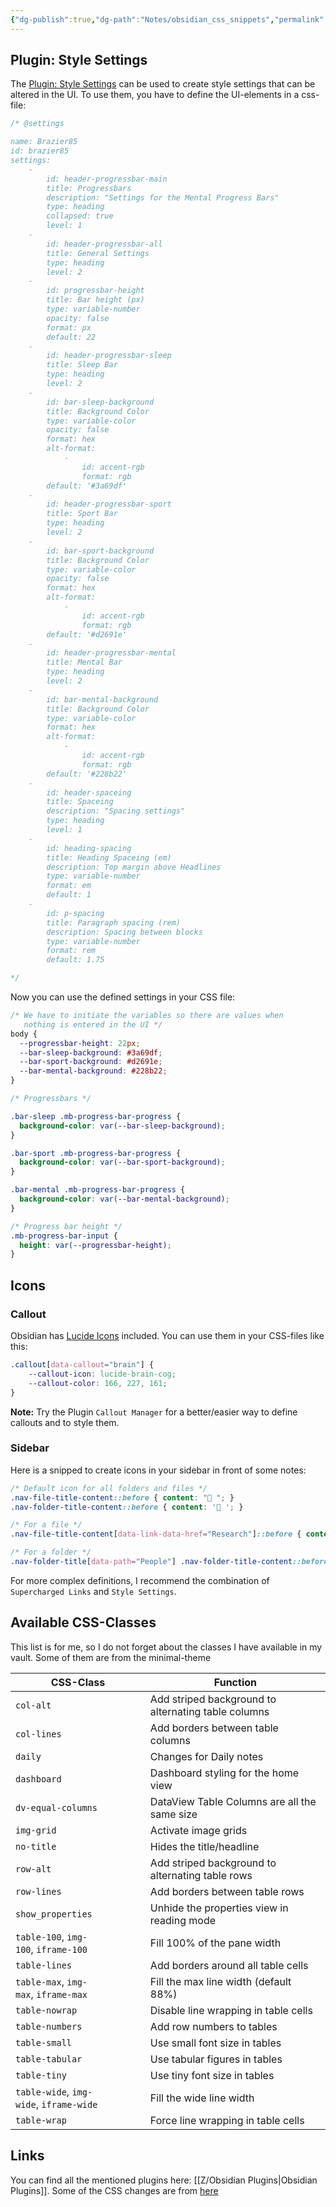 ```yaml
---
{"dg-publish":true,"dg-path":"Notes/obsidian_css_snippets","permalink":"/notes/obsidian-css-snippets/","tags":["obsidian","css","📝/🌿"],"noteIcon":"fern","created":"2024-04-23 17:43","updated":"2024-07-06 15:45"}
---
```


## Plugin: Style Settings
The [Plugin: Style Settings](https://github.com/mgmeyers/obsidian-style-settings) can be used to create style settings that can be altered in the UI. To use them, you have to define the UI-elements in a css-file:

```css
/* @settings

name: Brazier85
id: brazier85
settings:
    - 
        id: header-progressbar-main
        title: Progressbars
        description: "Settings for the Mental Progress Bars"
        type: heading
        collapsed: true
        level: 1
    - 
        id: header-progressbar-all
        title: General Settings
        type: heading
        level: 2
    - 
        id: progressbar-height
        title: Bar height (px)
        type: variable-number
        opacity: false
        format: px
        default: 22
    - 
        id: header-progressbar-sleep
        title: Sleep Bar
        type: heading
        level: 2
    - 
        id: bar-sleep-background
        title: Background Color
        type: variable-color
        opacity: false
        format: hex
        alt-format:
            -
                id: accent-rgb
                format: rgb
        default: '#3a69df'
    - 
        id: header-progressbar-sport
        title: Sport Bar
        type: heading
        level: 2
    - 
        id: bar-sport-background
        title: Background Color
        type: variable-color
        opacity: false
        format: hex
        alt-format:
            -
                id: accent-rgb
                format: rgb
        default: '#d2691e'
    - 
        id: header-progressbar-mental
        title: Mental Bar
        type: heading
        level: 2
    - 
        id: bar-mental-background
        title: Background Color
        type: variable-color
        format: hex
        alt-format:
            -
                id: accent-rgb
                format: rgb
        default: '#228b22'
    - 
        id: header-spaceing
        title: Spaceing
        description: "Spacing settings"
        type: heading
        level: 1
    - 
        id: heading-spacing
        title: Heading Spaceing (em)
        description: Top margin above Headlines
        type: variable-number
        format: em
        default: 1
    - 
        id: p-spacing
        title: Paragraph spacing (rem)
        description: Spacing between blocks
        type: variable-number
        format: rem
        default: 1.75

*/
```

Now you can use the defined settings in your CSS file:

```css
/* We have to initiate the variables so there are values when
   nothing is entered in the UI */
body {
  --progressbar-height: 22px;
  --bar-sleep-background: #3a69df;
  --bar-sport-background: #d2691e;
  --bar-mental-background: #228b22;
}

/* Progressbars */

.bar-sleep .mb-progress-bar-progress {
  background-color: var(--bar-sleep-background);
}

.bar-sport .mb-progress-bar-progress {
  background-color: var(--bar-sport-background);
}

.bar-mental .mb-progress-bar-progress {
  background-color: var(--bar-mental-background);
}

/* Progress bar height */
.mb-progress-bar-input {
  height: var(--progressbar-height);
}
```
## Icons
### Callout
Obsidian has [Lucide Icons](https://lucide.dev/icons/) included. You can use them in your CSS-files like this:

```css
.callout[data-callout="brain"] {  
    --callout-icon: lucide-brain-cog;  
    --callout-color: 166, 227, 161;
}
```
**Note:** Try the Plugin `Callout Manager` for a better/easier way to define callouts and to style them.
### Sidebar
Here is a snipped to create icons in your sidebar in front of some notes:

```css
/* Default icon for all folders and files */
.nav-file-title-content::before { content: "📝️ "; }
.nav-folder-title-content::before { content: '📂 '; }

/* For a file */
.nav-file-title-content[data-link-data-href="Research"]::before { content: '🖥️ '; }

/* For a folder */
.nav-folder-title[data-path="People"] .nav-folder-title-content::before { content: "👥 "; font-size: 1.3em; }
```

For more complex definitions, I recommend the combination of `Supercharged Links` and `Style Settings`.
## Available CSS-Classes
This list is for me, so I do not forget about the classes I have available in my vault. Some of them are from the minimal-theme

| CSS-Class                               | Function                                            |
| --------------------------------------- | --------------------------------------------------- |
| `col-alt`                               | Add striped background to alternating table columns |
| `col-lines`                             | Add borders between table columns                   |
| `daily`                                 | Changes for Daily notes                             |
| `dashboard`                             | Dashboard styling for the home view                 |
| `dv-equal-columns`                      | DataView Table Columns are all the same size        |
| `img-grid`                              | Activate image grids                                |
| `no-title`                              | Hides the title/headline                            |
| `row-alt`                               | Add striped background to alternating table rows    |
| `row-lines`                             | Add borders between table rows                      |
| `show_properties`                       | Unhide the properties view in reading mode          |
| `table-100`, `img-100`, `iframe-100`    | Fill 100% of the pane width                         |
| `table-lines`                           | Add borders around all table cells                  |
| `table-max`, `img-max`, `iframe-max`    | Fill the max line width (default 88%)               |
| `table-nowrap`                          | Disable line wrapping in table cells                |
| `table-numbers`                         | Add row numbers to tables                           |
| `table-small`                           | Use small font size in tables                       |
| `table-tabular`                         | Use tabular figures in tables                       |
| `table-tiny`                            | Use tiny font size in tables                        |
| `table-wide`, `img-wide`, `iframe-wide` | Fill the wide line width                            |
| `table-wrap`                            | Force line wrapping in table cells                  |
## Links
You can find all the mentioned plugins here: [[Z/Obsidian Plugins\|Obsidian Plugins]].
Some of the CSS changes are from [here](https://github.com/r-u-s-h-i-k-e-s-h/Obsidian-CSS-Snippets)